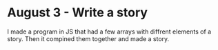 #  August 3 - Write a story

I made a program in JS that had a few arrays with diffrent elements of a story. Then it compined them together and made a story.